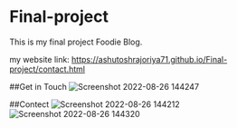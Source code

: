 # Final-project
This is my final project Foodie Blog.

my website link: https://ashutoshrajoriya71.github.io/Final-project/contact.html

##Get in Touch
![Screenshot 2022-08-26 144247](https://user-images.githubusercontent.com/109854678/186870721-30a96780-b0ad-4068-9b33-3154940e69c7.png)

##Contect
![Screenshot 2022-08-26 144212](https://user-images.githubusercontent.com/109854678/186870742-732aebdf-47fa-4790-8676-98e19155cd8a.png)
![Screenshot 2022-08-26 144320](https://user-images.githubusercontent.com/109854678/186870776-6f88b4b3-906f-4e3f-95d6-159375184550.png)
